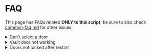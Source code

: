 # FAQ

This page has FAQs related **ONLY to this script**, be sure to also check [common-faq.md](../jaksams-scripts/common-faq.md "mention") for other issues

<details>

<summary>Can't select a door</summary>

If you can't select a door, it means that the door model is not in the allowed doors list

To add the door model in the list, you can press **H** while selecting the doors

In case you can't select the door after pressing H, these are the possible reasons:

* You have a script which adds a weapon on your character
* The door is not usable for some reasons, if it's a modded MLO is probably fault of it

</details>

<details>

<summary>Vault door not working</summary>

If a certain door is not working with the vault option, you have to try **both** the ratio and heading options

About the heading, you'll have to find on your own which headings fit better for that door (0-360 are the min/max values), or you can use the simple button to find it, it's in the script

Be sure to try different speeds (like trying a slower speed)

_If a door doesn't work at all, there is nothing possible to do_

</details>

<details>

<summary>Doors not locked after restart</summary>

If a door is not locked when it should after script/server restart, it means you enabled the option to save the door lock state in the script menu settings

</details>
